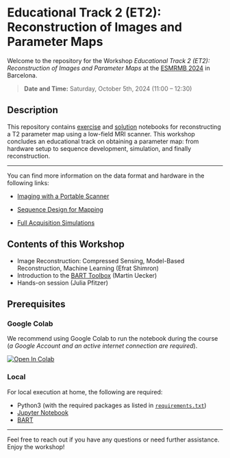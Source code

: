 # Educational Track 2 (ET2): Reconstruction of Images and Parameter Maps

Welcome to the repository for the Workshop _Educational Track 2 (ET2): Reconstruction of Images and Parameter Maps_ at the [ESMRMB 2024](https://www.esmrmb2024.org/) in Barcelona.

> **Date and Time:** Saturday, October 5th, 2024 (11:00 – 12:30)

## Description

This repository contains [exercise](...) and [solution](...) notebooks for reconstructing a T2 parameter map using a low-field MRI scanner. This workshop concludes an educational track on obtaining a parameter map: from hardware setup to sequence development, simulation, and finally reconstruction.

---

You can find more information on the data format and hardware in the following links:

- [Imaging with a Portable Scanner ](https://github.com/mritogether/ESMRMB2024_Hardware_to_Map/tree/main/01_imaging_with_a_portable_scanner)

- [Sequence Design for Mapping](https://github.com/mritogether/ESMRMB2024_Hardware_to_Map/tree/main/02_sequence_design_for_mapping)

- [Full Acquisition Simulations](https://github.com/mritogether/ESMRMB2024_Hardware_to_Map/tree/main/03_full_acquisition_simulations)

## Contents of this Workshop

- Image Reconstruction: Compressed Sensing, Model-Based Reconstruction, Machine Learning (Efrat Shimron)
- Introduction to the [BART Toolbox](https://mrirecon.github.io/bart/) (Martin Uecker)
- Hands-on session (Julia Pfitzer)

## Prerequisites

### Google Colab

We recommend using Google Colab to run the notebook during the course (_a Google Account and an active internet connection are required_).

[![Open In Colab](https://colab.research.google.com/assets/colab-badge.svg)](<!-- Link soon -->)

### Local

For local execution at home, the following are required:

- Python3 (with the required packages as listed in [`requirements.txt`](notebooks/requirements.txt))
- [Jupyter Notebook](https://jupyter.org/)
- [BART](https://mrirecon.github.io/bart/)

---

Feel free to reach out if you have any questions or need further assistance. Enjoy the workshop!
